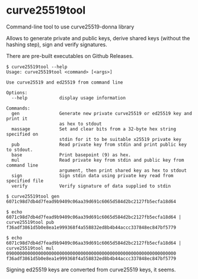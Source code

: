 # curve25519tool
Command-line tool to use curve25519-donna library

Allows to generate private and public keys, derive shared keys (without the hashing step), sign and verify signatures.

There are pre-built executables on Github Releases.

```
$ curve25519tool --help
Usage: curve25519tool <command> [<args>]

Use curve25519 and ed25519 from command line

Options:
  --help            display usage information

Commands:
  gen               Generate new private curve25519 or ed25519 key and print it
                    as hex to stdout
  massage           Set and clear bits from a 32-byte hex string specified on
                    stdin for it to be suitable x25519 private key
  pub               Read private key from stdin and print public key to stdout.
  base              Print basepoint (9) as hex.
  mul               Read private key from stdin and public key from command line
                    argument, then print shared key as hex to stdout
  sign              Sign stdin data using private key read from specified file
  verify            Verify signature of data supplied to stdin

$ curve25519tool gen
6071c98d7db4d7fead9b9409c06aa39d691c6065d584d2bc2127fb5ecfa18d64

$ echo 6071c98d7db4d7fead9b9409c06aa39d691c6065d584d2bc2127fb5ecfa18d64 | curve25519tool pub
f36adf3861d5b0e8ea1e999368f4a558832ed8b4b44accc337848ec847bf5779

$ echo 6071c98d7db4d7fead9b9409c06aa39d691c6065d584d2bc2127fb5ecfa18d64 | curve25519tool mul 0900000000000000000000000000000000000000000000000000000000000000
f36adf3861d5b0e8ea1e999368f4a558832ed8b4b44accc337848ec847bf5779
```

Signing ed25519 keys are converted from curve25519 keys, it seems.
